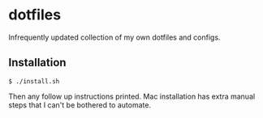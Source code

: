 dotfiles
========

Infrequently updated collection of my own dotfiles and configs.

Installation
------------
```
$ ./install.sh
```
Then any follow up instructions printed. Mac installation has extra manual steps
that I can't be bothered to automate.
